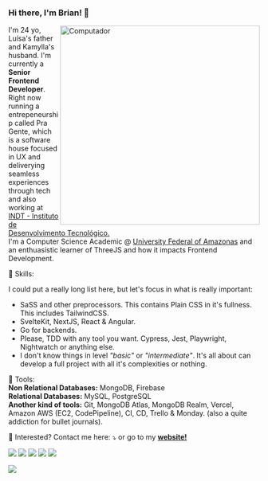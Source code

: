 ### Hi there, I'm Brian! 👋

<img src="https://raw.githubusercontent.com/MicaelliMedeiros/micaellimedeiros/master/image/computer-illustration.png" min-width="400px" max-width="400px" width="400px" align="right" alt="Computador">

<p align="left"> 
  I'm 24 yo, Luísa's father and Kamylla's husband. I'm currently a <strong>Senior Frontend Developer</strong>. Right now running a entrepeneurship called Pra Gente, which is a software house focused in UX and deliverying seamless experiences through tech and also working at <a href="https://indt.org.br">INDT - Instituto de Desenvolvimento Tecnológico.</a><br>
  I'm a Computer Science Academic @ <a href="https://ufam.edu.br">University Federal of Amazonas</a> and an enthuasistic learner of ThreeJS and how it impacts Frontend Development.
</p>

<p align="left">
  🦄 Skills:
  <p>I could put a really long list here, but let's focus in what is really important:</p>
  <ul>
    <li>SaSS and other preprocessors. This contains Plain CSS in it's fullness. This includes TailwindCSS.</li>
    <li>SvelteKit, NextJS, React & Angular.</li>
    <li>Go for backends.</li>
    <li>Please, TDD with any tool you want. Cypress, Jest, Playwright, Nightwatch or anything else.</li>
    <li>I don't know things in level <i>"basic"</i> or <i>"intermediate"</i>. It's all about can develop a full project with all it's complexities or nothing.</li>
  </ul>
</p>

<p align="left">
  💼 Tools:<br> <strong>Non Relational Databases:</strong> MongoDB, Firebase<br>
  <strong>Relational Databases:</strong> MySQL, PostgreSQL<br>
  <strong>Another kind of tools:</strong> Git, MongoDB Atlas, MongoDB Realm, Vercel, Amazon AWS (EC2, CodePipeline), CI, CD, Trello & Monday. (also a quite addiction for bullet journals).
</p>

<p align="left">
  💌 Interested? Contact me here: ⤵️ or go to my <b><a href="https://brian.qsimporta.com">website!</a></b>
</p>

<p align="left">
  <a href="brian.oliveira100@gmail.com" alt="Gmail">
  <img src="https://img.shields.io/badge/-Gmail-FF0000?style=flat-square&labelColor=FF0000&logo=gmail&logoColor=white&link=brian.oliveira100@gmail.com" /></a>

  <a href="https://www.linkedin.com/in/brian-moura/" alt="Linkedin">
  <img src="https://img.shields.io/badge/-Linkedin-0e76a8?style=flat-square&logo=Linkedin&logoColor=white&link=https://www.linkedin.com/in/brian-ito-de-oliveira-moura-a5400119b" /></a>

  <a href="https://api.whatsapp.com/send?phone=5592984374357&text=Hello,%20I%20found%20you%20on%20GitHub!" alt="WhatsApp">
  <img src="https://img.shields.io/badge/-WhatsApp-25d366?style=flat-square&labelColor=25d366&logo=whatsapp&logoColor=white&link=https://api.whatsapp.com/send?phone=5592984374357&text=Hello,%20I%20found%20you%20on%20GitHub!"/></a>

  <a href="https://www.facebook.com/BriianIto" alt="Facebook">
  <img src="https://img.shields.io/badge/-Facebook-3b5998?style=flat-square&labelColor=3b5998&logo=facebook&logoColor=white&link=https://www.facebook.com/BriianIto"/></a>

  <a href="https://www.instagram.com/ito.brian/" alt="Instagram">
  <img src="https://img.shields.io/badge/-Instagram-DF0174?style=flat-square&labelColor=DF0174&logo=instagram&logoColor=white&link=https://www.instagram.com/eu.brian/"/></a>
</p>  

<p></p>
<img src="https://github-readme-stats.vercel.app/api?username=BrianIto&show_icons=true&hide_border=true&theme=radical">
